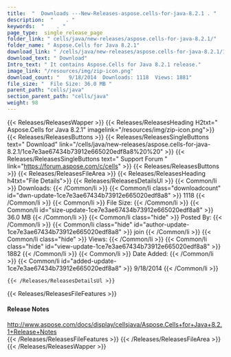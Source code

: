 ```yaml
---
title:  "  Downloads ---New-Releases-aspose.cells-for-java-8.2.1 . " 
description:  "    . " 
keywords:  "    . " 
page_type:  single_release_page
folder_link: " cells/java/new-releases/aspose.cells-for-java-8.2.1/"
folder_name: " Aspose.Cells for Java 8.2.1"
download_link: " /cells/java/new-releases/aspose.cells-for-java-8.2.1/1ce7e3ae67434b73912e665020edf8a8"
download_text: " Download"
Intro_text: " It contains Aspose.Cells for Java 8.2.1 release."
image_link: "/resources/img/zip-icon.png"
download_count: "   9/18/2014  Downloads: 1118  Views: 1881"
file_size: "  File Size: 36.0 MB "
parent_path: "cells/java"
section_parent_path: "cells/java"
weight: 98 
---
```


{{< Releases/ReleasesWapper >}}
  {{< Releases/ReleasesHeading H2txt=" Aspose.Cells for Java 8.2.1" imagelink="/resources/img/zip-icon.png">}}
  {{< Releases/ReleasesButtons >}}
    {{< Releases/ReleasesSingleButtons text=" Download" link="/cells/java/new-releases/aspose.cells-for-java-8.2.1/1ce7e3ae67434b73912e665020edf8a8%20%20" >}}
    {{< Releases/ReleasesSingleButtons text=" Support Forum " link="https://forum.aspose.com/c/cells" >}}
  {{< Releases/ReleasesButtons >}}
  {{< Releases/ReleasesFileArea >}}
    {{< Releases/ReleasesHeading h4txt="File Details">}}
    {{< Releases/ReleasesDetailsUl >}}
            {{< Common/li  >}} Downloads: {{< /Common/li >}} 
      {{< Common/li class="downloadcount" id="dwn-update-1ce7e3ae67434b73912e665020edf8a8" >}} 1118 {{< /Common/li >}} 
      {{< Common/li  >}} File Size: {{< /Common/li >}} 
      {{< Common/li id="size-update-1ce7e3ae67434b73912e665020edf8a8" >}} 36.0 MB {{< /Common/li >}} 
      {{< Common/li  class="hide" >}} Posted By: {{< /Common/li >}} 
      {{< Common/li class="hide" id="author-update-1ce7e3ae67434b73912e665020edf8a8" >}} join {{< /Common/li >}} 
      {{< Common/li class="hide"  >}} Views: {{< /Common/li >}} 
      {{< Common/li class="hide" id="view-update-1ce7e3ae67434b73912e665020edf8a8" >}} 1882 {{< /Common/li >}} 
      {{< Common/li  >}} Date Added: {{< /Common/li >}} 
      {{< Common/li id="added-update-1ce7e3ae67434b73912e665020edf8a8" >}} 9/18/2014 {{< /Common/li >}} 

    {{< /Releases/ReleasesDetailsUl >}}

  {{< Releases/ReleasesFileFeatures >}}
      <h4>Release Notes</h4><div><a href="http://www.aspose.com/docs/display/cellsjava/Aspose.Cells+for+Java+8.2.1+Release+Notes">http://www.aspose.com/docs/display/cellsjava/Aspose.Cells+for+Java+8.2.1+Release+Notes</a></div>
  {{< /Releases/ReleasesFileFeatures >}}
 {{< /Releases/ReleasesFileArea >}}
{{< /Releases/ReleasesWapper >}}


